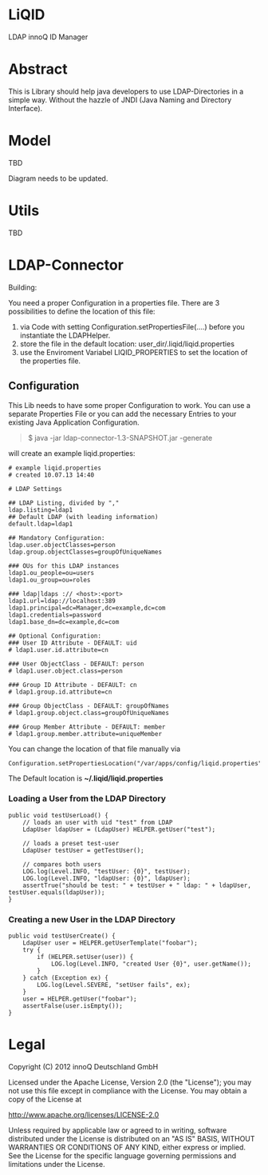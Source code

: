 LiQID
=====
LDAP innoQ ID Manager

# Abstract

This is Library should help java developers to use LDAP-Directories in a simple way. Without the hazzle of JNDI (Java Naming and Directory Interface).

# Model
TBD

Diagram needs to be updated.

# Utils
TBD

# LDAP-Connector

Building:

You need a proper Configuration in a properties file.
There are 3 possibilities to define the location of this file:

1. via Code with setting Configuration.setPropertiesFile(....) before you instantiate the LDAPHelper.
2. store the file in the default location: user_dir/.liqid/liqid.properties
3. use the Enviroment Variabel LIQID_PROPERTIES to set the location of the properties file.

## Configuration
This Lib needs to have some proper Configuration to work. You can use a separate Properties File or you can add the necessary Entries to your existing Java Application Configuration. 

> $ java -jar ldap-connector-1.3-SNAPSHOT.jar -generate

will create an example liqid.properties:

    # example liqid.properties
    # created 10.07.13 14:40
    
	# LDAP Settings
	
	## LDAP Listing, divided by ","
	ldap.listing=ldap1
	## Default LDAP (with leading information)
	default.ldap=ldap1
	
	## Mandatory Configuration:
	ldap.user.objectClasses=person
	ldap.group.objectClasses=groupOfUniqueNames
	
	### OUs for this LDAP instances
	ldap1.ou_people=ou=users
	ldap1.ou_group=ou=roles
	
	### ldap|ldaps :// <host>:<port>
	ldap1.url=ldap://localhost:389
	ldap1.principal=dc=Manager,dc=example,dc=com
	ldap1.credentials=password
	ldap1.base_dn=dc=example,dc=com
	
	## Optional Configuration:
	### User ID Attribute - DEFAULT: uid
	# ldap1.user.id.attribute=cn
	
	### User ObjectClass - DEFAULT: person
	# ldap1.user.object.class=person
	
	### Group ID Attribute - DEFAULT: cn
	# ldap1.group.id.attribute=cn
	
	### Group ObjectClass - DEFAULT: groupOfNames
	# ldap1.group.object.class=groupOfUniqueNames
	
	### Group Member Attribute - DEFAULT: member
	# ldap1.group.member.attribute=uniqueMember


You can change the location of that file manually via

    Configuration.setPropertiesLocation("/var/apps/config/liqid.properties");
    
The Default location is __~/.liqid/liqid.properties__    

### Loading a User from the LDAP Directory

    public void testUserLoad() {
        // loads an user with uid "test" from LDAP
        LdapUser ldapUser = (LdapUser) HELPER.getUser("test");

        // loads a preset test-user
        LdapUser testUser = getTestUser();
        
        // compares both users
        LOG.log(Level.INFO, "testUser: {0}", testUser);
        LOG.log(Level.INFO, "ldapUser: {0}", ldapUser);
        assertTrue("should be test: " + testUser + " ldap: " + ldapUser, testUser.equals(ldapUser));
    }
	
### Creating a new User in the LDAP Directory

    public void testUserCreate() {
        LdapUser user = HELPER.getUserTemplate("foobar");
        try {
            if (HELPER.setUser(user)) {
                LOG.log(Level.INFO, "created User {0}", user.getName());
            }
        } catch (Exception ex) {
            LOG.log(Level.SEVERE, "setUser fails", ex);
        }
        user = HELPER.getUser("foobar");
        assertFalse(user.isEmpty());
    }	

# Legal

  Copyright (C) 2012 innoQ Deutschland GmbH

  Licensed under the Apache License, Version 2.0 (the "License");
  you may not use this file except in compliance with the License.
  You may obtain a copy of the License at

  http://www.apache.org/licenses/LICENSE-2.0

  Unless required by applicable law or agreed to in writing, software
  distributed under the License is distributed on an "AS IS" BASIS,
  WITHOUT WARRANTIES OR CONDITIONS OF ANY KIND, either express or implied.
  See the License for the specific language governing permissions and
  limitations under the License.

